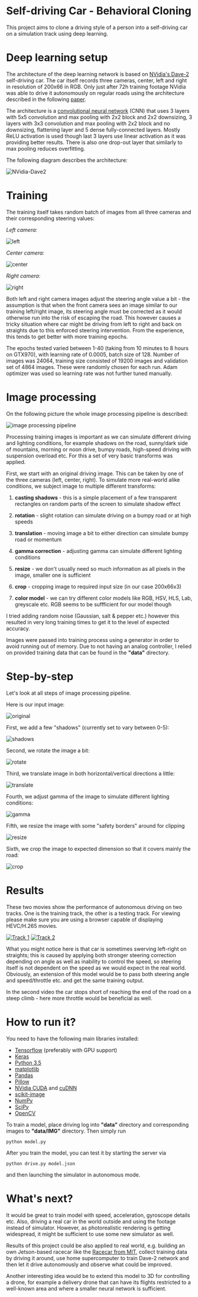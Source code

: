 # Self-driving Car - Behavioral Cloning

This project aims to clone a driving style of a person into a self-driving car on a simulation track using deep learning.

# Deep learning setup

The architecture of the deep learning network is based on [NVidia's Dave-2](https://blogs.nvidia.com/blog/2016/05/06/self-driving-cars-3/) self-driving car. The car itself records three cameras, center, left and right in resolution of 200x66 in RGB. Only just after 72h training footage NVidia was able to drive it autonomously on regular roads using the architecture described in the following
[paper](http://images.nvidia.com/content/tegra/automotive/images/2016/solutions/pdf/end-to-end-dl-using-px.pdf).


The architecture is a [convolutional neural network](https://en.wikipedia.org/wiki/Convolutional_neural_network) (CNN) that uses 3 layers with 5x5 convolution and max pooling with 2x2 block and 2x2 downsizing, 3 layers with 3x3 convolution and max pooling with 2x2 block and no downsizing, flattening layer and 5 dense fully-connected layers. Mostly ReLU activation is used though last 3 layers use linear activation as it was providing better results. There is also one drop-out layer that similarly to max pooling reduces overfitting. 

The following diagram describes the architecture:

![NVidia-Dave2](https://rawgithub.com/squared9/Self-driving-Car/master/Behavioral_Cloning/images/NVidia_Dave-2.svg)

# Training

The training itself takes random batch of images from all three cameras and their corresponding steering values:

*Left camera:*

![left](images/left.jpg)

*Center camera:*

![center](images/center.jpg)

*Right camera:*

![right](images/right.jpg)


Both left and right camera images adjust the steering angle value a bit - the assumption is that when the front camera sees an image similar to our training left/right image, its steering angle must be corrected as it would otherwise run into the risk of escaping the road. This however causes a tricky situation where car might be driving from left to right and back on straights due to this enforced steering intervention. From the experience, this tends to get better with more training epochs.  


The epochs tested varied between 1-40 (taking from 10 minutes to 8 hours on GTX970), with learning rate of 0.0005, batch size of 128. Number of images was 24064, training size consisted of 19200 images and validation set of 4864 images. These were randomly chosen for each run. Adam optimizer was used so learning rate was not further tuned manually.

# Image processing

On the following picture the whole image processing pipeline is described:

![image processing pipeline](https://rawgithub.com/squared9/Self-driving-Car/master/Behavioral_Cloning/images/Image_processing_pipeline.svg)

Processing training images is important as we can simulate different driving and lighting conditions, for example shadows on the road, sunny/dark side of mountains, morning or noon drive, bumpy roads, high-speed driving with suspension overload etc. For this a set of very basic transforms was applied.

First, we start with an original driving image. This can be taken by one of the three cameras (left, center, right).
To simulate more real-world alike conditions, we subject image to multiple different transforms:

1) **casting shadows** - this is a simple placement of a few transparent rectangles on random parts of the screen to simulate shadow effect

2) **rotation** - slight rotation can simulate driving on a bumpy road or at high speeds

3) **translation** - moving image a bit to either direction can simulate bumpy road or momentum

4) **gamma correction** - adjusting gamma can simulate different lighting conditions

5) **resize** - we don't usually need so much information as all pixels in the image, smaller one is sufficient

6) **crop** - cropping image to required input size (in our case 200x66x3)

7) **color model** - we can try different color models like RGB, HSV, HLS, Lab, greyscale etc. RGB seems to be suffficient for our model though


I tried adding random noise (Gaussian, salt & pepper etc.) however this resulted in very long training times to get it to the level of expected accuracy.

Images were passed into training process using a generator in order to avoid running out of memory. Due to not having an analog controller, I relied on provided training data that can be found in the **"data"** directory.

# Step-by-step

Let's look at all steps of image processing pipeline.

Here is our input image:

![original](images/image_input.png)

First, we add a few "shadows" (currently set to vary between 0-5):

![shadows](images/image_shadow.png)
 
Second, we rotate the image a bit:

![rotate](images/image_rotate.png)

Third, we translate image in both horizontal/vertical directions a little:

![translate](images/image_translate.png)

Fourth, we adjust gamma of the image to simulate different lighting conditions:

![gamma](images/image_gamma.png)

Fifth, we resize the image with some "safety borders" around for clipping
 
![resize](images/image_resize.png)

Sixth, we crop the image to expected dimension so that it covers mainly the road:

![crop](images/image_crop.png)

# Results

These two movies show the performance of autonomous driving on two tracks. One is the training track, the other is a testing track. For viewing please make sure you are using a browser capable of displaying HEVC/H.265 movies.

[![Track 1](images/Track1.png)](https://raw.githubusercontent.com/squared9/Self-driving-Car/master/Behavioral_Cloning/video/Track1.mp4) [![Track 2](images/Track2.png)](https://raw.githubusercontent.com/squared9/Self-driving-Car/master/Behavioral_Cloning/video/Track2.mp4)

What you might notice here is that car is sometimes swerving left-right on straights; this is caused by applying both stronger steering correction depending on angle as well as inability to control the speed, so steering itself is not dependent on the speed as we would expect in the real world. Obviously, an extension of this model would be to pass both steering angle and speed/throttle etc. and get the same training output.

In the second video the car stops short of reaching the end of the road on a steep climb - here more throttle would be beneficial as well.

# How to run it?

You need to have the following main libraries installed:
- [Tensorflow](https://www.tensorflow.org/) (preferably with GPU support)
- [Keras](https://keras.io/)
- [Python 3.5](https://www.python.org/)
- [matplotlib](http://matplotlib.org/)
- [Pandas](http://pandas.pydata.org/)
- [Pillow](https://python-pillow.org/)
- [NVidia CUDA](https://developer.nvidia.com/cuda-zone) and [cuDNN](https://developer.nvidia.com/cudnn)
- [scikit-image](http://scikit-image.org/)
- [NumPy](http://www.numpy.org/)
- [SciPy](http://www.scipy.org/)
- [OpenCV](http://www.opencv.org)

To train a model, place driving log into **"data"** directory and corresponding images to **"data/IMG"** directory. Then simply run

    python model.py

After you train the model, you can test it by starting the server via
 
    python drive.py model.json

and then launching the simulator in autonomous mode. 

# What's next?

It would be great to train model with speed, acceleration, gyroscope details etc. Also, driving a real car in the world outside and using the footage instead of simulator. However, as photorealistic rendering is getting widespread, it might be sufficient to use some new simulator as well.

Results of this project could be also applied to real world, e.g. building an own Jetson-based racecar like the [Racecar from MIT](https://blogs.nvidia.com/blog/2015/10/07/robot-racecars-jetson/), collect training data by driving it around, use home supercomputer to train Dave-2 network and then let it drive autonomously and observe what could be improved.
 
Another interesting idea would be to extend this model to 3D for controlling a drone, for example a delivery drone that can have its flights restricted to a well-known area and where a smaller neural network is sufficient.